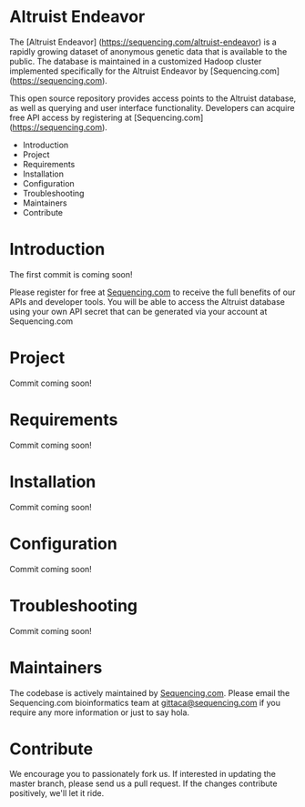 Altruist Endeavor
=========================================
The [Altruist Endeavor] (https://sequencing.com/altruist-endeavor) is a rapidly growing dataset of anonymous genetic data that is available to the public. The database is maintained in a customized Hadoop cluster implemented specifically for the Altruist Endeavor by [Sequencing.com] (https://sequencing.com). 

This open source repository provides access points to the Altruist database, as well as querying and user interface functionality. Developers can acquire free API access by registering at [Sequencing.com] (https://sequencing.com).

* Introduction
* Project
* Requirements
* Installation
* Configuration
* Troubleshooting
* Maintainers
* Contribute

Introduction
=========================================
The first commit is coming soon!

Please register for free at [Sequencing.com](https://sequencing.com/) to receive the full benefits of our APIs and developer tools. You will be able to access the Altruist database using your own API secret that can be generated via your account at Sequencing.com

Project
========================================
Commit coming soon!

Requirements
======================================
Commit coming soon!

Installation
======================================
Commit coming soon! 

Configuration
======================================
Commit coming soon!

Troubleshooting
======================================
Commit coming soon!

Maintainers
======================================
The codebase is actively maintained by [Sequencing.com](https://sequencing.com/). Please email the Sequencing.com bioinformatics team at gittaca@sequencing.com if you require any more information or just to say hola.

Contribute
======================================
We encourage you to passionately fork us. If interested in updating the master branch, please send us a pull request. If the changes contribute positively, we'll let it ride.
